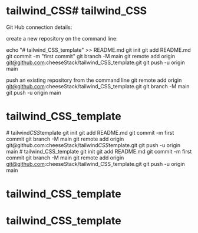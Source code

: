 # tailwind_CSS# tailwind_CSS

Git Hub connection details:


create a new repository on the command line:

echo "# tailwind_CSS_template" >> README.md
git init
git add README.md
git commit -m "first commit"
git branch -M main
git remote add origin git@github.com:cheeseStack/tailwind_CSS_template.git
git push -u origin main


push an existing repository from the command line
git remote add origin git@github.com:cheeseStack/tailwind_CSS_template.git
git branch -M main
git push -u origin main

# tailwind_CSS_template
#   t a i l w i n d _ C S S _ t e m p l a t e  
 g i t  
 i n i t  
 g i t  
 a d d  
 R E A D M E . m d  
 g i t  
 c o m m i t  
 - m  
 f i r s t   c o m m i t  
 g i t  
 b r a n c h  
 - M  
 m a i n  
 g i t  
 r e m o t e  
 a d d  
 o r i g i n  
 g i t @ g i t h u b . c o m : c h e e s e S t a c k / t a i l w i n d _ C S S _ t e m p l a t e . g i t  
 g i t  
 p u s h  
 - u  
 o r i g i n  
 m a i n  
 # tailwind_CSS_template git init git add README.md git commit -m first commit git branch -M main git remote add origin git@github.com:cheeseStack/tailwind_CSS_template.git git push -u origin main
# tailwind_CSS_template
# tailwind_CSS_template
